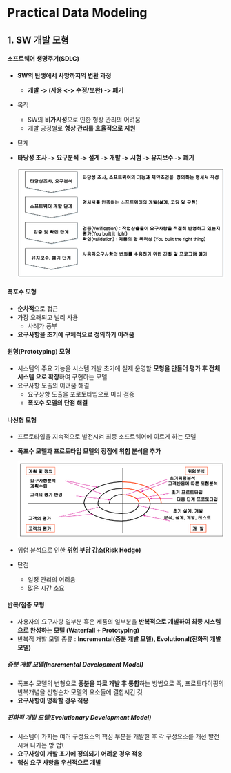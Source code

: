 # Practical Data Modeling



## 1. SW 개발 모형

####  소프트웨어 생명주기(SDLC)

- **SW의 탄생에서 사망까지의 변환 과정**

  - **개발 -> (사용 <-> 수정/보완) -> 폐기**

- 목적

  - SW의 **비가시성**으로 인한 형상 관리의 어려움
  - 개발 공정별로 **형상 관리를 효율적으로 지원**

- 단계

- **타당성 조사 -> 요구분석 -> 설계 -> 개발 -> 시험 -> 유지보수 -> 폐기**

  ​	<img src="..\img\image-20201006002120161.png" alt="image-20201006002120161" style="zoom:80%;" />



#### 폭포수 모형

- **순차적**으로 접근
- 가장 오래되고 널리 사용
  - 사례가 풍부
- **요구사항을 초기에 구체적으로 정의하기 어려움**



#### 원형(Prototyping) 모형

- 시스템의 주요 기능을 시스템 개발 초기에 실제 운영할 **모형을 만들어 평가 후 전체 시스템 으로 확장**하여 구현하는 모델
- 요구사항 도출의 어려움 해결
  - 요구상항 도출을 포로토타입으로 미리 검증
  - **폭포수 모델의 단점 해결**



#### 나선형 모형

- 프로토타입을 지속적으로 발전시켜 최종 소프트웨어에 이르게 하는 모델

- **폭포수 모델과 프로토타입 모델의 장점에 위험 분석을 추가**

  ​	<img src="..\img\image-20201006002745669.png" alt="image-20201006002745669" style="zoom:80%;" />

- 위험 분석으로 인한 **위험 부담 감소(Risk Hedge)**

- 단점

  - 일정 관리의 어려움
  - 많은 시간 소요



#### 반복/점증 모형

- 사용자의 요구사항 일부분 혹은 제품의 일부분을 **반복적으로 개발하여 최종 시스템으로 완성하는 모델 (Waterfall + Prototyping)**
- 반복적 개발 모델 종류 : **Incremental(증분 개발 모델), Evolutional(진화적 개발 모델)**



##### 증분 개발 모델(Incremental Development Model)

- 폭포수 모델의 변형으로 **증분을 따로 개발 후 통합**하는 방법으로 즉, 프로토타이핑의 반복개념을 선형순차 모델의 요소들에 결합시킨 것
- **요구사항이 명확할 경우 적용**



##### 진화적 개발 모델(Evolutionary Development Model)

- 시스템이 가지는 여러 구성요소의 핵심 부분을 개발한 후 각 구성요소를 개선 발전시켜 나가는 방 법\
- **요구사항이 개발 초기에 정의되기 어려운 경우 적용**
- **핵심 요구 사항을 우선적으로 개발**